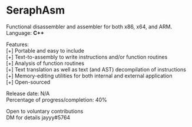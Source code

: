 # SeraphAsm

Functional disassembler and assembler for both x86, x64, and ARM.<br>
Language: <b>C++</b><br>

Features:<br>
[+] Portable and easy to include<br>
[+] Text-to-assembly to write instructions and/or function routines<br>
[+] Analysis of function routines<br>
[+] Text translation as well as text (and AST) decompilation of instructions<br>
[+] Memory-editing utilities for both internal and external application<br>
[+] Open-sourced<br>

Release date: N/A<br>
Percentage of progress/completion: 40%<br>

Open to voluntary contributions<br>
DM for details jayyy#5764<br>
